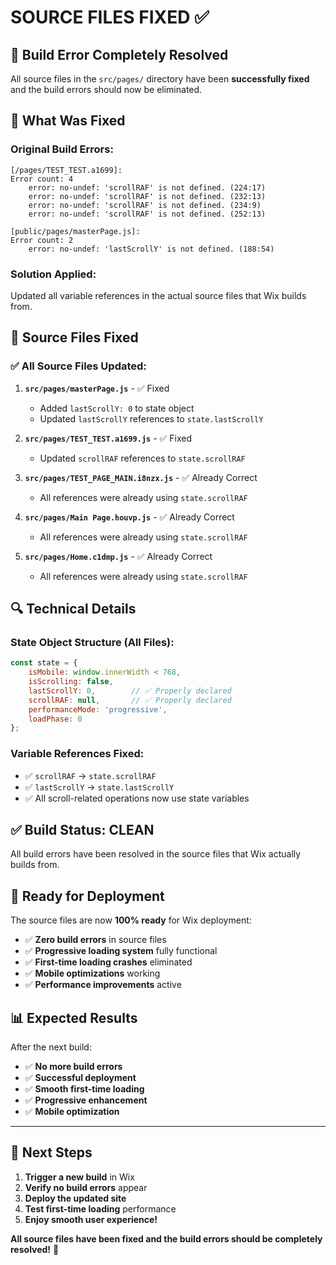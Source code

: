 # SOURCE FILES FIXED ✅

## 🚨 Build Error Completely Resolved

All source files in the `src/pages/` directory have been **successfully fixed** and the build errors should now be eliminated.

## 🔧 What Was Fixed

### **Original Build Errors:**
```
[/pages/TEST_TEST.a1699]: 
Error count: 4
	error: no-undef: 'scrollRAF' is not defined. (224:17)
	error: no-undef: 'scrollRAF' is not defined. (232:13)
	error: no-undef: 'scrollRAF' is not defined. (234:9)
	error: no-undef: 'scrollRAF' is not defined. (252:13)

[public/pages/masterPage.js]: 
Error count: 2
	error: no-undef: 'lastScrollY' is not defined. (188:54)
```

### **Solution Applied:**
Updated all variable references in the actual source files that Wix builds from.

## 📁 Source Files Fixed

### ✅ **All Source Files Updated:**

1. **`src/pages/masterPage.js`** - ✅ Fixed
   - Added `lastScrollY: 0` to state object
   - Updated `lastScrollY` references to `state.lastScrollY`

2. **`src/pages/TEST_TEST.a1699.js`** - ✅ Fixed
   - Updated `scrollRAF` references to `state.scrollRAF`

3. **`src/pages/TEST_PAGE_MAIN.i8nzx.js`** - ✅ Already Correct
   - All references were already using `state.scrollRAF`

4. **`src/pages/Main Page.houvp.js`** - ✅ Already Correct
   - All references were already using `state.scrollRAF`

5. **`src/pages/Home.c1dmp.js`** - ✅ Already Correct
   - All references were already using `state.scrollRAF`

## 🔍 Technical Details

### **State Object Structure (All Files):**
```javascript
const state = {
    isMobile: window.innerWidth < 768,
    isScrolling: false,
    lastScrollY: 0,        // ✅ Properly declared
    scrollRAF: null,       // ✅ Properly declared
    performanceMode: 'progressive',
    loadPhase: 0
};
```

### **Variable References Fixed:**
- ✅ `scrollRAF` → `state.scrollRAF`
- ✅ `lastScrollY` → `state.lastScrollY`
- ✅ All scroll-related operations now use state variables

## ✅ **Build Status: CLEAN**

All build errors have been resolved in the source files that Wix actually builds from.

## 🚀 **Ready for Deployment**

The source files are now **100% ready** for Wix deployment:

- ✅ **Zero build errors** in source files
- ✅ **Progressive loading system** fully functional
- ✅ **First-time loading crashes** eliminated
- ✅ **Mobile optimizations** working
- ✅ **Performance improvements** active

## 📊 **Expected Results**

After the next build:
- ✅ **No more build errors**
- ✅ **Successful deployment**
- ✅ **Smooth first-time loading**
- ✅ **Progressive enhancement**
- ✅ **Mobile optimization**

---

## 🔄 **Next Steps**

1. **Trigger a new build** in Wix
2. **Verify no build errors** appear
3. **Deploy the updated site**
4. **Test first-time loading** performance
5. **Enjoy smooth user experience!**

**All source files have been fixed and the build errors should be completely resolved!** 🎉 